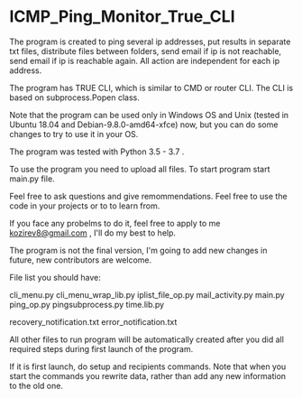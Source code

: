 # ICMP_Ping_Monitor_True_CLI
The program is created to ping several ip addresses, put results in separate txt files, distribute files between folders, send email if ip is not reachable, send email if ip is reachable again. All action are independent for each ip address.

The program has TRUE CLI, which is similar to CMD or router CLI. The CLI is based on subprocess.Popen class.

Note that the program can be used only in Windows OS and Unix (tested in Ubuntu 18.04 and Debian-9.8.0-amd64-xfce) now, but you can do some changes to try to use it in your OS.

The program was tested with Python 3.5 - 3.7 .

To use the program you need to upload all files. To start program start main.py file. 

Feel free to ask questions and give remommendations. Feel free to use the code in your projects or to to learn from.

If you face any probelms to do it, feel free to apply to me kozirev8@gmail.com , I'll do my best to help.

The program is not the final version, I'm going to add new changes in future, new contributors are welcome.

File list you should have:

cli_menu.py
cli_menu_wrap_lib.py
iplist_file_op.py
mail_activity.py
main.py
ping_op.py
pingsubprocess.py
time.lib.py

recovery_notification.txt
error_notification.txt

All other files to run program will be automatically created after you did all required steps during first launch of the program.

If it is first launch, do setup and recipients commands. Note that when you start the commands you rewrite data, rather than add any new information to the old one.


